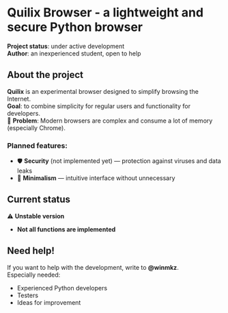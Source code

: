 # Quilix Browser - a lightweight and secure Python browser

**Project status**: under active development  
**Author**: an inexperienced student, open to help  

## About the project

**Quilix** is an experimental browser designed to simplify browsing the Internet.  
**Goal**: to combine simplicity for regular users and functionality for developers.  
🔹 **Problem**: Modern browsers are complex and consume a lot of memory (especially Chrome).  

### Planned features:
- 🛡️ **Security** (not implemented yet) — protection against viruses and data leaks  
- 🧩 **Minimalism** — intuitive interface without unnecessary  

## Current status  
⚠️ **Unstable version**  
* **Not all functions are implemented**  

## Need help!  
If you want to help with the development, write to **@winmkz**.  
Especially needed:  
- Experienced Python developers  
- Testers  
- Ideas for improvement